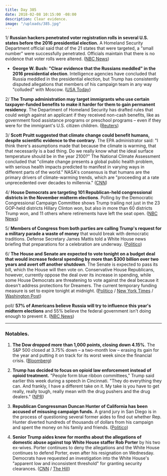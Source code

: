 ```yaml
---
title: Day 385
date: 2018-02-08 10:15:00 -08:00
description: Clear evidence.
image: "/uploads/385.jpg"
---
```


1/ **Russian hackers penetrated voter registration rolls in several U.S. states before the 2016 presidential election.** A Homeland Security Department official said that of the 21 states that were targeted, a "small number" were successfully penetrated. Officials maintain that there is no evidence that voter rolls were altered. ([NBC News](https://www.cnbc.com/2018/02/07/russians-penetrated-us-voter-systems-nbc-citing-top-us-official.html))

* **George W. Bush: "Clear evidence that the Russians meddled" in the 2016 presidential election**. Intelligence agencies have concluded that Russia meddled in the presidential election, but Trump has consistently disputed allegations that members of his campaign team in any way "colluded" with Moscow. ([USA Today](https://www.usatoday.com/story/news/2018/02/08/george-w-bush-clear-evidence-russians-meddled-election/318620002/))

2/ **The Trump administration may target immigrants who use certain taxpayer-funded benefits to make it harder for them to gain permanent residency**. The Department of Homeland Security has drafted rules that could weigh against an applicant if they received non-cash benefits, like as government food assistance programs or preschool programs – even if they were for the immigrant's U.S. citizen children. ([Reuters](https://www.reuters.com/article/us-usa-immigration-services-exclusive/exclusive-trump-administration-may-target-immigrants-who-use-food-aid-other-benefits-idUSKBN1FS2ZK))

3/ **Scott Pruitt suggested that climate change could benefit humans, despite scientific evidence to the contrary**. The EPA administrator said: "I think there's assumptions made that because the climate is warming, that that necessarily is a bad thing. Do we really know what the ideal surface temperature should be in the year 2100?" The National Climate Assessment concluded that "climate change presents a global public health problem, with serious health impacts predicted to manifest in varying ways in different parts of the world." NASA's consensus is that humans are the primary drivers of climate-warming trends, which are "proceeding at a rate unprecedented over decades to millennia." ([CNN](https://www.cnn.com/2018/02/08/politics/scott-pruitt-climate-change/index.html))

4/ **House Democrats are targeting 101 Republican-held congressional districts in the November midterm elections**. Polling by the Democratic Congressional Campaign Committee shows Trump trailing not just in the 23 GOP-held districts Hillary Clinton won, but also in more than 60 districts Trump won, and 11 others where retirements have left the seat open. ([NBC News](https://www.nbcnews.com/storyline/democrats-vs-trump/democrats-expand-battleground-target-101-gop-seats-n845871))

5/ **Members of Congress from both parties are calling Trump's request for a military parade a waste of money** that would break with democratic traditions. Defense Secretary James Mattis told a White House news briefing that preparations for a celebration are underway. ([Politico](https://www.politico.com/story/2018/02/07/trump-military-parade-defense-328962))

6/ **The House and Senate are expected to vote tonight on a budget deal that would increase federal spending by more than $300 billion over two years and avert off another shutdown**. The Senate is expected to pass its bill, which the House will then vote on. Conservative House Republicans, however, currently oppose the deal over its increase in spending, while some House Democrats are threatening to vote against the deal because it doesn't address protections for Dreamers. The current temporary funding measure is set to expire tonight at midnight. ([Politico](https://www.politico.com/story/2018/02/08/congress-massive-budget-deal-2018-398189) / [New York Times](https://www.nytimes.com/2018/02/08/us/politics/congress-budget-deal-vote.html) / [Washington Post](https://www.washingtonpost.com/powerpost/house-leaders-scramble-to-win-support-for-budget-deal-ahead-of-midnight-deadline/2018/02/08/4812e996-0cd9-11e8-8b0d-891602206fb7_story.html))

poll/ **57% of Americans believe Russia will try to influence this year's midterm elections** and 55% believe the federal government isn't doing enough to prevent it. ([NBC News](https://www.nbcnews.com/politics/politics-news/poll-most-americans-think-russia-will-interfere-again-2018-elections-n845076))

---

### Notables.

1. **The Dow dropped more than 1,000 points, closing down 4.15%**. The S&P 500 closed at 3.75% down – a two-month low – erasing its gain for the year and putting it on track for its worst week since the financial crisis. ([Bloomberg](https://www.bloomberg.com/news/articles/2018-02-07/asia-braces-for-more-volatility-as-bonds-slide-markets-wrap))

2. **Trump has decided to focus on opioid law enforcement instead of opioid treatment.** "People form blue ribbon committees," Trump said earlier this week during a speech in Cincinnati. "They do everything they can. And frankly, I have a different take on it. My take is you have to get really, really tough, really mean with the drug pushers and the drug dealers." ([NPR](https://www.npr.org/sections/health-shots/2018/02/07/584059938/trump-says-he-will-focus-on-opioid-law-enforcement-not-treatment))

3. **Republican Congressman Duncan Hunter of California has been accused of misusing campaign funds.** A grand jury in San Diego is in the process of questioning several former aides to find out whether Rep. Hunter diverted hundreds of thousands of dollars from his campaign and spent the money on his family and friends. ([Politico](https://www.politico.com/story/2018/02/08/duncan-hunter-campaign-funds-fbi-397621))

4. **Senior Trump aides knew for months about the allegations of domestic abuse against top White House staffer Rob Porter** by his two ex-wives. Porter continues to deny the allegations and the White House continues to defend Porter, even after his resignation on Wednesday. Democrats have requested an investigation into the White House's "apparent low and inconsistent threshold" for granting security clearances. ([CNN](https://www.cnn.com/2018/02/07/politics/rob-porter-white-house-who-knew/index.html) / [The Hill](http://thehill.com/homenews/senate/372978-dems-call-for-probe-into-security-clearance-process-after-wh-aide-resignation))
